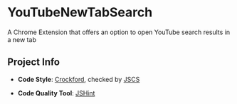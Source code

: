 # YouTubeNewTabSearch

A Chrome Extension that offers an option to open YouTube search results in a new tab

## Project Info

- **Code Style**: [Crockford](http://javascript.crockford.com/code.html), checked by [JSCS](http://jscs.info/)

- **Code Quality Tool**: [JSHint](http://jshint.com/about/)
